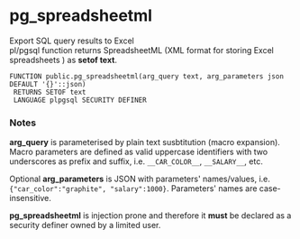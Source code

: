 # pg_spreadsheetml
Export SQL query results to Excel  
pl/pgsql function returns SpreadsheetML (XML format for storing Excel spreadsheets ) as **setof text**. 

```PGSQL
FUNCTION public.pg_spreadsheetml(arg_query text, arg_parameters json DEFAULT '{}'::json)
 RETURNS SETOF text
 LANGUAGE plpgsql SECURITY DEFINER
```
### Notes
__arg_query__ is parameterised by plain text susbtitution (macro expansion).  
Macro parameters are defined as valid uppercase identifiers with two underscores as prefix and suffix, i.e. `__CAR_COLOR__`, `__SALARY__`, etc.

Optional __arg_parameters__ is JSON with parameters' names/values, i.e. `{"car_color":"graphite", "salary":1000}`. Parameters' names are case-insensitive.

__pg_spreadsheetml__ is injection prone and therefore it __must__ be declared as a security definer owned by a limited user.
